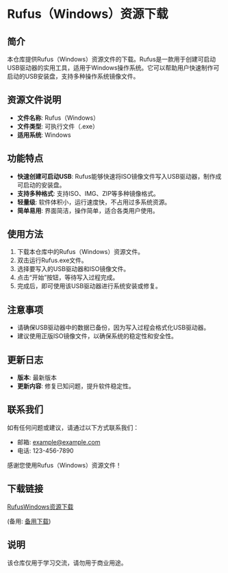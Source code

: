 # Rufus（Windows）资源下载

## 简介

本仓库提供Rufus（Windows）资源文件的下载。Rufus是一款用于创建可启动USB驱动器的实用工具，适用于Windows操作系统。它可以帮助用户快速制作可启动的USB安装盘，支持多种操作系统镜像文件。

## 资源文件说明

- **文件名称**: Rufus（Windows）
- **文件类型**: 可执行文件（.exe）
- **适用系统**: Windows

## 功能特点

- **快速创建可启动USB**: Rufus能够快速将ISO镜像文件写入USB驱动器，制作成可启动的安装盘。
- **支持多种格式**: 支持ISO、IMG、ZIP等多种镜像格式。
- **轻量级**: 软件体积小，运行速度快，不占用过多系统资源。
- **简单易用**: 界面简洁，操作简单，适合各类用户使用。

## 使用方法

1. 下载本仓库中的Rufus（Windows）资源文件。
2. 双击运行Rufus.exe文件。
3. 选择要写入的USB驱动器和ISO镜像文件。
4. 点击“开始”按钮，等待写入过程完成。
5. 完成后，即可使用该USB驱动器进行系统安装或修复。

## 注意事项

- 请确保USB驱动器中的数据已备份，因为写入过程会格式化USB驱动器。
- 建议使用正版ISO镜像文件，以确保系统的稳定性和安全性。

## 更新日志

- **版本**: 最新版本
- **更新内容**: 修复已知问题，提升软件稳定性。

## 联系我们

如有任何问题或建议，请通过以下方式联系我们：

- 邮箱: example@example.com
- 电话: 123-456-7890

感谢您使用Rufus（Windows）资源文件！

## 下载链接
[RufusWindows资源下载](https://pan.quark.cn/s/430a76e2a1d4) 

(备用: [备用下载](https://pan.baidu.com/s/1xubzZ6TZdOkvS-n8cYFQPg?pwd=zlnm))

## 说明

该仓库仅用于学习交流，请勿用于商业用途。
